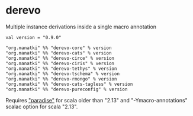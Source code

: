 # derevo
Multiple instance derivations inside a single macro annotation

```
val version = "0.9.0"

"org.manatki" %% "derevo-core" % version  
"org.manatki" %% "derevo-cats" % version  
"org.manatki" %% "derevo-circe" % version  
"org.manatki" %% "derevo-ciris" % version  
"org.manatki" %% "derevo-tethys" % version  
"org.manatki" %% "derevo-tschema" % version  
"org.manatki" %% "derevo-rmongo" % version  
"org.manatki" %% "derevo-cats-tagless" % version  
"org.manatki" %% "derevo-pureconfig" % version
```

Requires ["paradise"](https://github.com/scalamacros/paradise) for scala older than "2.13" and "-Ymacro-annotations" scalac option for scala "2.13".
